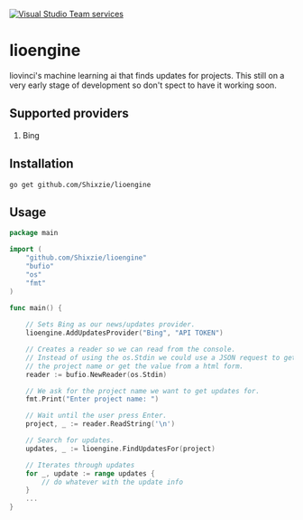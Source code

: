 [![Visual Studio Team services](https://img.shields.io/vso/build/larsbrinkhoff/953a34b9-5966-4923-a48a-c41874cfb5f5/1.svg?maxAge=2592000)]()

# lioengine
liovinci's machine learning ai that finds updates for projects. This still on a very early stage of development so don't spect to have it working soon.

## Supported providers

1. Bing

## Installation
```
go get github.com/Shixzie/lioengine
```

## Usage
```go
package main

import (
	"github.com/Shixzie/lioengine"
	"bufio"
	"os"
	"fmt"
)

func main() {
	
	// Sets Bing as our news/updates provider.
	lioengine.AddUpdatesProvider("Bing", "API TOKEN")

	// Creates a reader so we can read from the console.
	// Instead of using the os.Stdin we could use a JSON request to get
	// the project name or get the value from a html form.
	reader := bufio.NewReader(os.Stdin)

	// We ask for the project name we want to get updates for.
    fmt.Print("Enter project name: ")

    // Wait until the user press Enter.
    project, _ := reader.ReadString('\n')

    // Search for updates.
	updates, _ := lioengine.FindUpdatesFor(project)

	// Iterates through updates
	for _, update := range updates {
		// do whatever with the update info
	}
	...
}
```